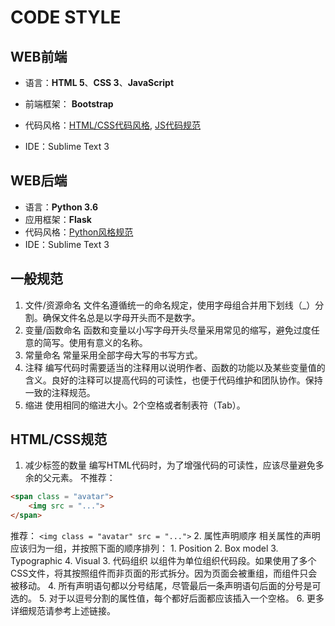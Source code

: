 # CODE STYLE

## WEB前端
* 语言：**HTML 5**、**CSS 3**、**JavaScript**
* 前端框架： **Bootstrap**
* 代码风格：[HTML/CSS代码风格](http://iischajn.github.io/trans/htmlcss-guide/), [JS代码规范](http://usejsdoc.org)

* IDE：Sublime Text 3

## WEB后端
* 语言：**Python 3.6**
* 应用框架：**Flask**
* 代码风格：[Python风格规范](http://zh-google-styleguide.readthedocs.io/en/latest/google-python-styleguide/python_style_rules/)
* IDE：Sublime Text 3

## 一般规范
1. 文件/资源命名
文件名遵循统一的命名规定，使用字母组合并用下划线（_）分割。确保文件名总是以字母开头而不是数字。
2. 变量/函数命名
函数和变量以小写字母开头尽量采用常见的缩写，避免过度任意的简写。使用有意义的名称。
3. 常量命名
常量采用全部字母大写的书写方式。
4. 注释
编写代码时需要适当的注释用以说明作者、函数的功能以及某些变量值的含义。良好的注释可以提高代码的可读性，也便于代码维护和团队协作。保持一致的注释规范。
5. 缩进
使用相同的缩进大小。2个空格或者制表符（Tab）。

## HTML/CSS规范
1. 减少标签的数量
编写HTML代码时，为了增强代码的可读性，应该尽量避免多余的父元素。
不推荐：
```html
<span class = "avatar">
	<img src = "...">
</span>
```
推荐：
`<img class = "avatar" src = "...">`
2. 属性声明顺序
相关属性的声明应该归为一组，并按照下面的顺序排列：
	1. Position
	2. Box model
	3. Typographic
	4. Visual
3. 代码组织
以组件为单位组织代码段。如果使用了多个CSS文件，将其按照组件而非页面的形式拆分。因为页面会被重组，而组件只会被移动。
4. 所有声明语句都以分号结尾，尽管最后一条声明语句后面的分号是可选的。
5. 对于以逗号分割的属性值，每个都好后面都应该插入一个空格。
6. 更多详细规范请参考上述链接。
